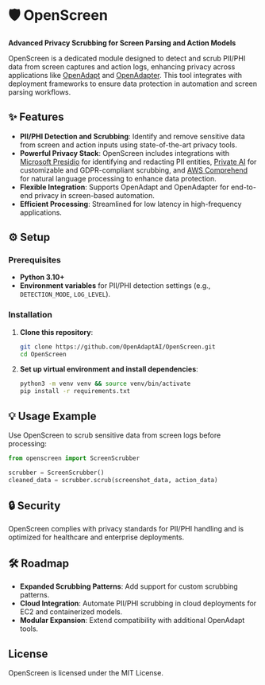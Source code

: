 # 🛡️ OpenScreen

**Advanced Privacy Scrubbing for Screen Parsing and Action Models**

OpenScreen is a dedicated module designed to detect and scrub PII/PHI data from screen captures and action logs, enhancing privacy across applications like [OpenAdapt](https://github.com/OpenAdaptAI/OpenAdapt) and [OpenAdapter](https://github.com/OpenAdaptAI/OpenAdapter/). This tool integrates with deployment frameworks to ensure data protection in automation and screen parsing workflows.

## ✨ Features
- **PII/PHI Detection and Scrubbing**: Identify and remove sensitive data from screen and action inputs using state-of-the-art privacy tools.
- **Powerful Privacy Stack**: OpenScreen includes integrations with [Microsoft Presidio](https://microsoft.github.io/presidio/) for identifying and redacting PII entities, [Private AI](https://private-ai.com/) for customizable and GDPR-compliant scrubbing, and [AWS Comprehend](https://aws.amazon.com/comprehend/) for natural language processing to enhance data protection.
- **Flexible Integration**: Supports OpenAdapt and OpenAdapter for end-to-end privacy in screen-based automation.
- **Efficient Processing**: Streamlined for low latency in high-frequency applications.

## ⚙️ Setup

### Prerequisites
- **Python 3.10+**
- **Environment variables** for PII/PHI detection settings (e.g., `DETECTION_MODE`, `LOG_LEVEL`).

### Installation
1. **Clone this repository**:
   ```bash
   git clone https://github.com/OpenAdaptAI/OpenScreen.git
   cd OpenScreen
   ```
2. **Set up virtual environment and install dependencies**:
   ```bash
   python3 -m venv venv && source venv/bin/activate
   pip install -r requirements.txt
   ```

## 💡 Usage Example

Use OpenScreen to scrub sensitive data from screen logs before processing:
```python
from openscreen import ScreenScrubber

scrubber = ScreenScrubber()
cleaned_data = scrubber.scrub(screenshot_data, action_data)
```

## 🔒 Security
OpenScreen complies with privacy standards for PII/PHI handling and is optimized for healthcare and enterprise deployments.

## 🛠️ Roadmap
- **Expanded Scrubbing Patterns**: Add support for custom scrubbing patterns.
- **Cloud Integration**: Automate PII/PHI scrubbing in cloud deployments for EC2 and containerized models.
- **Modular Expansion**: Extend compatibility with additional OpenAdapt tools.

## License
OpenScreen is licensed under the MIT License.
